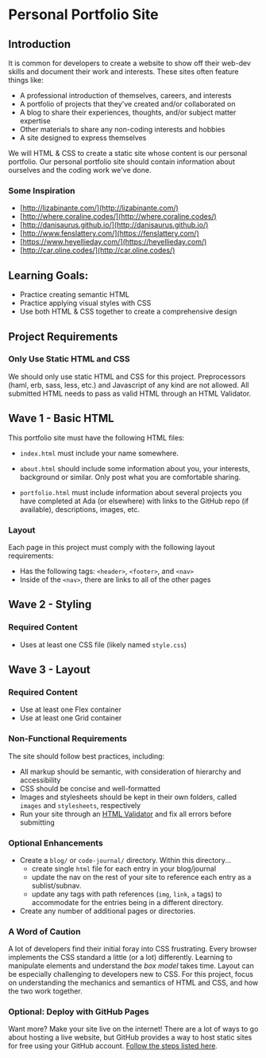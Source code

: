 # Personal Portfolio Site

## Introduction

It is common for developers to create a website to show off their web-dev skills and document their work and interests. These sites often feature things like:

- A professional introduction of themselves, careers, and interests
- A portfolio of projects that they've created and/or collaborated on
- A blog to share their experiences, thoughts, and/or subject matter expertise
- Other materials to share any non-coding interests and hobbies
- A site designed to express themselves

We will HTML & CSS to create a static site whose content is our personal portfolio. Our personal portfolio site should contain information about ourselves and the coding work we've done.

### Some Inspiration
- [http://lizabinante.com/](http://lizabinante.com/)
- [http://where.coraline.codes/](http://where.coraline.codes/)
- [http://danisaurus.github.io/](http://danisaurus.github.io/)
- [http://www.fenslattery.com/](https://fenslattery.com/)
- [https://www.heyellieday.com/](https://heyellieday.com/)
- [http://car.oline.codes/](http://car.oline.codes/)

## Learning Goals:
- Practice creating semantic HTML
- Practice applying visual styles with CSS
- Use both HTML & CSS together to create a comprehensive design

## Project Requirements

### Only Use Static HTML and CSS

We should only use static HTML and CSS for this project. Preprocessors (haml, erb, sass, less, etc.) and Javascript of any kind are not allowed. All submitted HTML needs to pass as valid HTML through an HTML Validator.

## Wave 1 - Basic HTML

This portfolio site must have the following HTML files:

- `index.html` must include your name somewhere.

- `about.html` should include some information about you, your interests, background or similar. Only post what you are comfortable sharing.

- `portfolio.html` must include information about several projects you have completed at Ada (or elsewhere) with links to the GitHub repo (if available), descriptions, images, etc.

### Layout

Each page in this project must comply with the following layout requirements:

- Has the following tags: `<header>`, `<footer>`, and `<nav>`
- Inside of the `<nav>`, there are links to all of the other pages

## Wave 2 - Styling

### Required Content

- Uses at least one CSS file (likely named `style.css`)

## Wave 3 - Layout

### Required Content

- Use at least one Flex container
- Use at least one Grid container

### Non-Functional Requirements

The site should follow best practices, including:
  - All markup should be semantic, with consideration of hierarchy and accessibility
  - CSS should be concise and well-formatted
  - Images and stylesheets should be kept in their own folders, called `images` and `stylesheets`, respectively
  - Run your site through an [HTML Validator](https://validator.w3.org/#validate_by_upload) and fix all errors before submitting

### Optional Enhancements

- Create a `blog/` or `code-journal/` directory. Within this directory...
  - create single `html` file for each entry in your blog/journal
  - update the nav on the rest of your site to reference each entry as a sublist/subnav.
  - update any tags with path references (`img`, `link`, `a` tags) to accommodate for the entries being in a different directory.
- Create any number of additional pages or directories.

### A Word of Caution

A lot of developers find their initial foray into CSS frustrating. Every browser implements the CSS standard a little (or a lot) differently. Learning to manipulate elements and understand the _box model_ takes time. Layout can be especially challenging to developers new to CSS. For this project, focus on understanding the mechanics and semantics of HTML and CSS, and how the two work together.

### Optional: Deploy with GitHub Pages
Want more? Make your site live on the internet! There are a lot of ways to go about hosting a live website, but GitHub provides a way to host static sites for free using your GitHub account. [Follow the steps listed here](https://pages.github.com/).
